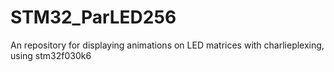 # STM32_ParLED256
An repository for displaying animations on LED matrices with charlieplexing, using stm32f030k6

